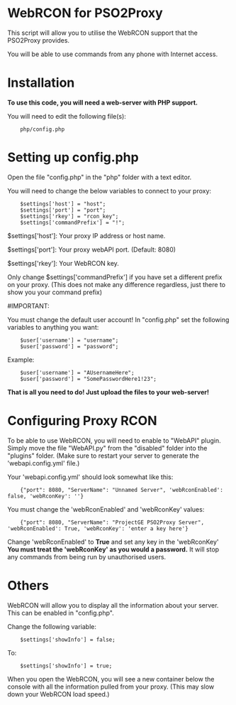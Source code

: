 WebRCON for PSO2Proxy
=============

This script will allow you to utilise the WebRCON support that the PSO2Proxy provides.
<p>
You will be able to use commands from any phone with Internet access.

Installation
=============

<b>To use this code, you will need a web-server with PHP support.</b>

You will need to edit the following file(s):
```
	php/config.php
```

Setting up config.php
=============

Open the file "config.php" in the "php" folder with a text editor.

You will need to change the below variables to connect to your proxy:
```
	$settings['host'] = "host";
	$settings['port'] = "port";
	$settings['rkey'] = "rcon_key";
	$settings['commandPrefix'] = "!";
```

$settings['host']: Your proxy IP address or host name.
<p>
$settings['port']: Your proxy webAPI port. (Default: 8080)
<p>
$settings['rkey']: Your WebRCON key.


Only change $settings['commandPrefix'] if you have set a different prefix on your proxy.
(This does not make any difference regardless, just there to show you your command prefix)

#IMPORTANT:

You must change the default user account! In "config.php" set the following variables to anything you want:
```
	$user['username'] = "username";
	$user['password'] = "password";
```

Example:
```
	$user['username'] = "AUsernameHere";
	$user['password'] = "SomePasswordHere1!23";
```

<b>That is all you need to do! Just upload the files to your web-server!</b>

Configuring Proxy RCON
=============

To be able to use WebRCON, you will need to enable to "WebAPI" plugin.
Simply move the file "WebAPI.py" from the "disabled" folder into the "plugins" folder.
(Make sure to restart your server to generate the 'webapi.config.yml' file.)

Your 'webapi.config.yml' should look somewhat like this:

```
	{"port": 8080, "ServerName": "Unnamed Server", 'webRconEnabled': false, 'webRconKey': ''}
```

You must change the 'webRconEnabled' and 'webRconKey' values:

```
	{"port": 8080, "ServerName": "ProjectGE PSO2Proxy Server", 'webRconEnabled': True, 'webRconKey': 'enter a key here'}
```

Change 'webRconEnabled' to <b>True</b> and set any key in the 'webRconKey'
<b>You must treat the 'webRconKey' as you would a password.</b> It will stop any commands from being run by unauthorised users.


Others
=============

WebRCON will allow you to display all the information about your server. This can be enabled in "config.php".

Change the following variable:
```
	$settings['showInfo'] = false;
```

To:
```
	$settings['showInfo'] = true;
```

When you open the WebRCON, you will see a new container below the console with all the information pulled from your proxy.
(This may slow down your WebRCON load speed.)
